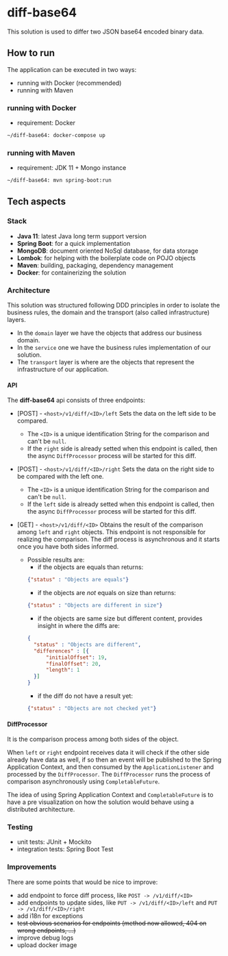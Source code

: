 # diff-base64
This solution is used to differ two JSON base64 encoded binary data.

## How to run
The application can be executed in two ways:
- running with Docker (recommended) 
- running with Maven

### running with Docker
- requirement: Docker
```sh
~/diff-base64: docker-compose up
```

### running with Maven
- requirement: JDK 11 + Mongo instance
```sh
~/diff-base64: mvn spring-boot:run
```

## Tech aspects

### Stack
- **Java 11**: latest Java long term support version
- **Spring Boot**: for a quick implementation
- **MongoDB**: document oriented NoSql database, for data storage
- **Lombok**: for helping with the boilerplate code on POJO objects
- **Maven**: building, packaging, dependency management
- **Docker**: for containerizing the solution

### Architecture
This solution was structured following DDD principles in order to isolate the business rules, the domain and the transport 
(also called infrastructure) layers.

- In the `domain` layer we have the objects that address our business domain.
- In the `service` one we have the business rules implementation of our solution.
- The `transport` layer is where are the objects that represent the infrastructure of our application.

#### API
The **diff-base64** api consists of three endpoints:
- [POST] - `<host>/v1/diff/<ID>/left`
Sets the data on the left side to be compared.
  - The `<ID>` is a unique identification String for the comparison and can't be `null`.
  - If the `right` side is already setted when this endpoint is called, then the async `DiffProcessor` process will be started for this diff.

- [POST] - `<host>/v1/diff/<ID>/right`
Sets the data on the right side to be compared with the left one.
  - The `<ID>` is a unique identification String for the comparison and can't be `null`.
  - If the `left` side is already setted when this endpoint is called, then the async `DiffProcessor` process will be started for this diff.
  
- [GET] - `<host>/v1/diff/<ID>`
Obtains the result of the comparison among `left` and `right` objects.
This endpoint is not responsible for realizing the comparison. The diff process is asynchronous and it starts once you have both sides informed.
  - Possible results are:
    - if the objects are equals than returns:
    ```json
    {"status" : "Objects are equals"}
    ```
    - if the objects are *not* equals on size than returns:
    ```json
    {"status" : "Objects are different in size"}
    ```
    - if the objects are same size but different content, provides insight in where the diffs are:
    ```json
    {
      "status" : "Objects are different",
      "differences" : [{
          "initialOffset": 19,
          "finalOffset": 20,
          "length": 1
      }]
    }
    ```
    - if the diff do not have a result yet:
    ```json
    {"status" : "Objects are not checked yet"}
    ```

#### DiffProcessor
It is the comparison process among both sides of the object.

When `left` or `right` endpoint receives data it will check if the other side already have data as well, if so then 
an event will be published to the Spring Application Context, and then consumed by the `ApplicationListener`
and processed by the `DiffProcessor`.
The `DiffProcessor` runs the process of comparison asynchronously using `CompletableFuture`.

The idea of using Spring Application Context and `CompletableFuture` is to have a pre visualization on how the 
solution would behave using a distributed architecture.

### Testing
- unit tests: JUnit + Mockito
- integration tests: Spring Boot Test

### Improvements
There are some points that would be nice to improve:
- add endpoint to force diff process, like `POST -> /v1/diff/<ID>`
- add endpoints to update sides, like `PUT -> /v1/diff/<ID>/left` and `PUT -> /v1/diff/<ID>/right`
- add i18n for exceptions
- ~~test obvious scenarios for endpoints (method now allowed, 404 on wrong endpoints, ...)~~
- improve debug logs
- upload docker image 